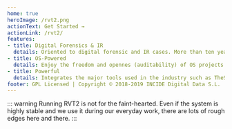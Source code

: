 ```yaml
---
home: true
heroImage: /rvt2.png
actionText: Get Started →
actionLink: /rvt2/
features:
- title: Digital Forensics & IR
  details: Oriented to digital forensic and IR cases. More than ten years of experience.
- title: OS-Powered
  details: Enjoy the freedom and opennes (auditability) of OS projects.
- title: Powerful
  details: Integrates the major tools used in the industry such as TheSleuthKit, RegRipper, LibPST, ElasticSearch...
footer: GPL Licensed | Copyright © 2018-2019 INCIDE Digital Data S.L.
---
```


::: warning
Running RVT2 is not for the faint-hearted. Even if the system is highly stable and we use it during our everyday work, there are lots of rough edges here and there.
:::

